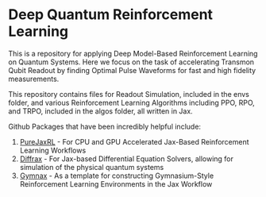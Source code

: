 # Deep Quantum Reinforcement Learning

This is a repository for applying Deep Model-Based Reinforcement Learning on Quantum Systems. Here we focus on the task of accelerating Transmon Qubit Readout by finding Optimal Pulse Waveforms for fast and high fidelity measurements.

This repository contains files for Readout Simulation, included in the envs folder, and various Reinforcement Learning Algorithms including PPO, RPO, and TRPO, included in the algos folder, all written in Jax.

Github Packages that have been incredibly helpful include:

1. [PureJaxRL](https://github.com/luchris429/purejaxrl) - For CPU and GPU Accelerated Jax-Based Reinforcement Learning Workflows
2. [Diffrax](https://docs.kidger.site/diffrax/) - For Jax-based Differential Equation Solvers, allowing for simulation of the physical quantum systems
3. [Gymnax](https://github.com/RobertTLange/gymnax/tree/main) - As a template for constructing Gymnasium-Style Reinforcement Learning Environments in the Jax Workflow
